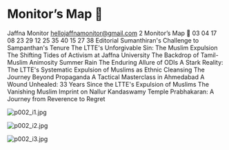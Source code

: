 # Monitor’s Map 

Jaffna Monitor
hellojaffnamonitor@gmail.com
2
Monitor’s Map

03
04
17
08
23
29
12
25
35
40
15
27
38
Editorial
Sumanthiran's 
Challenge to 
Sampanthan's Tenure
The LTTE's 
Unforgivable Sin: 
The Muslim Expulsion
The Shifting Tides 
of Activism at Jaffna 
University
The Backdrop of 
Tamil-Muslim 
Animosity
Summer Rain
The Enduring Allure of 
ODIs
A Stark Reality: 
The LTTE's Systematic 
Expulsion of Muslims 
as Ethnic Cleansing
The Journey Beyond 
Propaganda
A Tactical Masterclass 
in Ahmedabad
A Wound Unhealed: 
33 Years Since the LTTE's 
Expulsion of Muslims
The Vanishing Muslim 
Imprint on Nallur 
Kandaswamy Temple
Prabhakaran:
A Journey from 
Reverence to Regret

![p002_i1.jpg](images_out/002_monitors_map/p002_i1.jpg)

![p002_i2.jpg](images_out/002_monitors_map/p002_i2.jpg)

![p002_i3.jpg](images_out/002_monitors_map/p002_i3.jpg)

